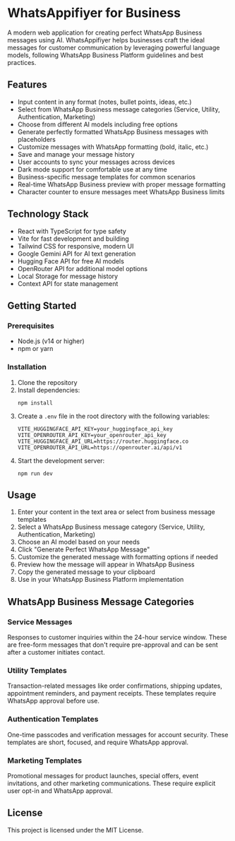 # WhatsAppifiyer for Business

A modern web application for creating perfect WhatsApp Business messages using AI. WhatsAppifiyer helps businesses craft the ideal messages for customer communication by leveraging powerful language models, following WhatsApp Business Platform guidelines and best practices.

## Features

- Input content in any format (notes, bullet points, ideas, etc.)
- Select from WhatsApp Business message categories (Service, Utility, Authentication, Marketing)
- Choose from different AI models including free options
- Generate perfectly formatted WhatsApp Business messages with placeholders
- Customize messages with WhatsApp formatting (bold, italic, etc.)
- Save and manage your message history
- User accounts to sync your messages across devices
- Dark mode support for comfortable use at any time
- Business-specific message templates for common scenarios
- Real-time WhatsApp Business preview with proper message formatting
- Character counter to ensure messages meet WhatsApp Business limits

## Technology Stack

- React with TypeScript for type safety
- Vite for fast development and building
- Tailwind CSS for responsive, modern UI
- Google Gemini API for AI text generation
- Hugging Face API for free AI models
- OpenRouter API for additional model options
- Local Storage for message history
- Context API for state management

## Getting Started

### Prerequisites

- Node.js (v14 or higher)
- npm or yarn

### Installation

1. Clone the repository
2. Install dependencies:
   ```
   npm install
   ```
3. Create a `.env` file in the root directory with the following variables:
   ```
   VITE_HUGGINGFACE_API_KEY=your_huggingface_api_key
   VITE_OPENROUTER_API_KEY=your_openrouter_api_key
   VITE_HUGGINGFACE_API_URL=https://router.huggingface.co
   VITE_OPENROUTER_API_URL=https://openrouter.ai/api/v1
   ```
4. Start the development server:
   ```
   npm run dev
   ```

## Usage

1. Enter your content in the text area or select from business message templates
2. Select a WhatsApp Business message category (Service, Utility, Authentication, Marketing)
3. Choose an AI model based on your needs
4. Click "Generate Perfect WhatsApp Message"
5. Customize the generated message with formatting options if needed
6. Preview how the message will appear in WhatsApp Business
7. Copy the generated message to your clipboard
8. Use in your WhatsApp Business Platform implementation

## WhatsApp Business Message Categories

### Service Messages
Responses to customer inquiries within the 24-hour service window. These are free-form messages that don't require pre-approval and can be sent after a customer initiates contact.

### Utility Templates
Transaction-related messages like order confirmations, shipping updates, appointment reminders, and payment receipts. These templates require WhatsApp approval before use.

### Authentication Templates
One-time passcodes and verification messages for account security. These templates are short, focused, and require WhatsApp approval.

### Marketing Templates
Promotional messages for product launches, special offers, event invitations, and other marketing communications. These require explicit user opt-in and WhatsApp approval.

## License

This project is licensed under the MIT License.
